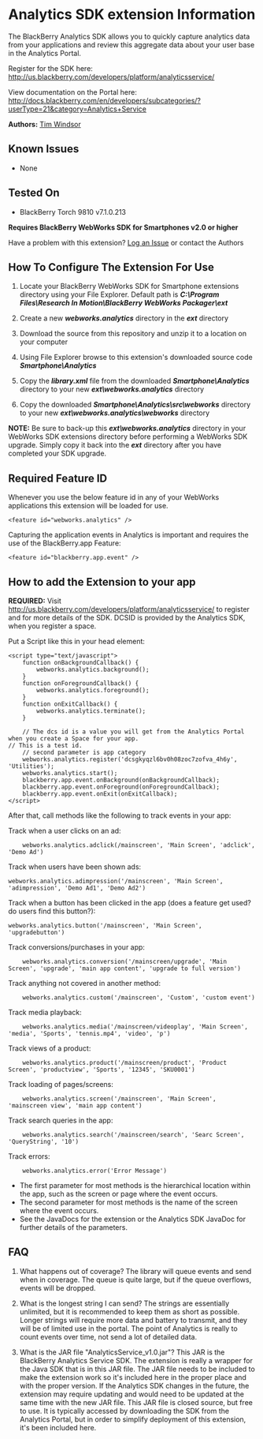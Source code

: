 # Analytics SDK extension Information

The BlackBerry Analytics SDK allows you to quickly capture analytics data from your applications and review this 
aggregate data about your user base in the Analytics Portal.

Register for the SDK here: http://us.blackberry.com/developers/platform/analyticsservice/

View documentation on the Portal here: http://docs.blackberry.com/en/developers/subcategories/?userType=21&category=Analytics+Service

**Authors:** [Tim Windsor](https://github.com/timothywindsor)

## Known Issues

* None

## Tested On

* BlackBerry Torch 9810 v7.1.0.213

**Requires BlackBerry WebWorks SDK for Smartphones v2.0 or higher**

Have a problem with this extension?  [Log an Issue](https://github.com/blackberry/WebWorks-Community-APIs/issues) or contact the Authors

## How To Configure The Extension For Use

1. Locate your BlackBerry WebWorks SDK for Smartphone extensions directory using your File Explorer.  Default path is _**C:\Program Files\Research In Motion\BlackBerry WebWorks Packager\ext**_

2. Create a new _**webworks.analytics**_ directory in the _**ext**_ directory

3. Download the source from this repository and unzip it to a location on your computer

4. Using File Explorer browse to this extension's downloaded source code _**Smartphone\Analytics**_

5. Copy the _**library.xml**_ file from the downloaded _**Smartphone\Analytics**_ directory to your new _**ext\webworks.analytics**_ directory

6. Copy the downloaded _**Smartphone\Analytics\src\webworks**_ directory to your new _**ext\webworks.analytics\webworks**_ directory

**NOTE:** Be sure to back-up this _**ext\webworks.analytics**_ directory in your WebWorks SDK extensions directory before performing a WebWorks SDK upgrade. Simply copy it back into the _**ext**_ directory after you have completed your SDK upgrade.

## Required Feature ID
Whenever you use the below feature id in any of your WebWorks applications this extension will be loaded for use.

    <feature id="webworks.analytics" />
    
Capturing the application events in Analytics is important and requires the use of the BlackBerry.app Feature:

    <feature id="blackberry.app.event" />

## How to add the Extension to your app

__REQUIRED:__ Visit http://us.blackberry.com/developers/platform/analyticsservice/ to register and for more details of the SDK.
DCSID is provided by the Analytics SDK, when you register a space.

Put a Script like this in your head element:

	<script type="text/javascript">
		function onBackgroundCallback() {
			webworks.analytics.background();
		}
		function onForegroundCallback() {
			webworks.analytics.foreground();
		}
		function onExitCallback() {
			webworks.analytics.terminate();
		}
		
		// The dcs id is a value you will get from the Analytics Portal when you create a Space for your app. 
    // This is a test id.
		// second parameter is app category
		webworks.analytics.register('dcsgkyqzl6bv0h08zoc7zofva_4h6y', 'Utilities');
		webworks.analytics.start();
		blackberry.app.event.onBackground(onBackgroundCallback);
		blackberry.app.event.onForeground(onForegroundCallback);
		blackberry.app.event.onExit(onExitCallback);
	</script>

After that, call methods like the following to track events in your app:

Track when a user clicks on an ad:

		webworks.analytics.adclick(/mainscreen', 'Main Screen', 'adclick', 'Demo Ad')

Track when users have been shown ads:
		
    webworks.analytics.adimpression('/mainscreen', 'Main Screen', 'adimpression', 'Demo Ad1', 'Demo Ad2')

Track when a button has been clicked in the app (does a feature get used? do users find this button?):
		
    webworks.analytics.button('/mainscreen', 'Main Screen', 'upgradebutton')

Track conversions/purchases in your app:

		webworks.analytics.conversion('/mainscreen/upgrade', 'Main Screen', 'upgrade', 'main app content', 'upgrade to full version')
		
Track anything not covered in another method:

		webworks.analytics.custom('/mainscreen', 'Custom', 'custom event')

Track media playback:

		webworks.analytics.media('/mainscreen/videoplay', 'Main Screen', 'media', 'Sports', 'tennis.mp4', 'video', 'p')

Track views of a product:

		webworks.analytics.product('/mainscreen/product', 'Product Screen', 'productview', 'Sports', '12345', 'SKU0001')

Track loading of pages/screens:

		webworks.analytics.screen('/mainscreen', 'Main Screen', 'mainscreen view', 'main app content')

Track search queries in the app:

		webworks.analytics.search('/mainscreen/search', 'Searc Screen', 'QueryString', '10')

Track errors:

		webworks.analytics.error('Error Message')
	
* The first parameter for most methods is the hierarchical location within the app, such as the screen or page where the event occurs. 
* The second parameter for most methods is the name of the screen where the event occurs.
* See the JavaDocs for the extension or the Analytics SDK JavaDoc for further details of the parameters.

## FAQ

1. What happens out of coverage?
The library will queue events and send when in coverage. The queue is quite large, but if the queue overflows, events will be dropped.

2. What is the longest string I can send?
The strings are essentially unlimited, but it is recommended to keep them as short as possible. Longer strings will require more data and battery to transmit, 
and they will be of limited use in the portal. The point of Analytics is really to count events over time, not send a lot of detailed data.

3. What is the JAR file "AnalyticsService_v1.0.jar"?
This JAR is the BlackBerry Analytics Service SDK. The extension is really a wrapper for the Java SDK that is in this JAR file. 
The JAR file needs to be included to make the extension work so it's included here in the proper place and with the proper version.
If the Analytics SDK changes in the future, the extension may require updating and would need to be updated at the same time with the new JAR file.
This JAR file is closed source, but free to use. It is typically accessed by downloading the SDK from the Analytics Portal, but in order to simplify deployment of this extension, it's been included here.
